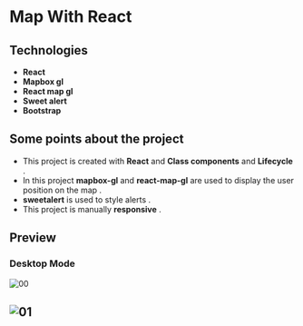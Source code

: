# Map With React

## Technologies

- **React**
- **Mapbox gl**
- **React map gl**
- **Sweet alert**
- **Bootstrap**

## Some points about the project

- This project is created with **React** and **Class components** and **Lifecycle** .
- In this project **mapbox-gl** and **react-map-gl** are used to display the user position on the map .
- **sweetalert** is used to style alerts .
- This project is manually **responsive** .

## Preview

### Desktop Mode
![00](https://user-images.githubusercontent.com/100797809/189514927-ee2bbd08-6514-41cc-8b60-1724a8ac96ba.png)

![01](https://user-images.githubusercontent.com/100797809/189514920-d0adfa5e-189a-4648-a0d5-99d97cd898f6.png)
---
